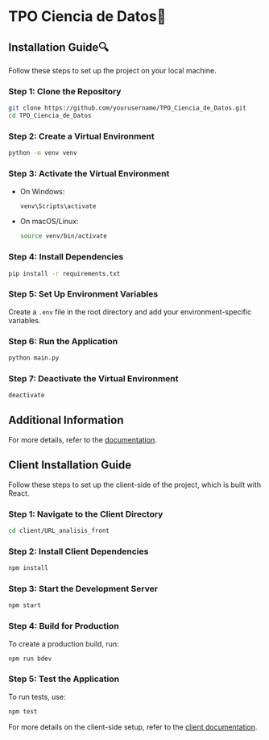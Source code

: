 # TPO Ciencia de Datos🧪

## Installation Guide🔍

Follow these steps to set up the project on your local machine.

### Step 1: Clone the Repository
```bash
git clone https://github.com/yourusername/TPO_Ciencia_de_Datos.git
cd TPO_Ciencia_de_Datos
```

### Step 2: Create a Virtual Environment
```bash
python -m venv venv
```

### Step 3: Activate the Virtual Environment
- On Windows:
    ```bash
    venv\Scripts\activate
    ```
- On macOS/Linux:
    ```bash
    source venv/bin/activate
    ```

### Step 4: Install Dependencies
```bash
pip install -r requirements.txt
```

### Step 5: Set Up Environment Variables
Create a `.env` file in the root directory and add your environment-specific variables.

### Step 6: Run the Application
```bash
python main.py
```

### Step 7: Deactivate the Virtual Environment
```bash
deactivate
```

## Additional Information
For more details, refer to the [documentation](docs/documentation.md).
## Client Installation Guide

Follow these steps to set up the client-side of the project, which is built with React.

### Step 1: Navigate to the Client Directory
```bash
cd client/URL_analisis_front
```

### Step 2: Install Client Dependencies
```bash
npm install
```

### Step 3: Start the Development Server
```bash
npm start
```

### Step 4: Build for Production
To create a production build, run:
```bash
npm run bdev
```

### Step 5: Test the Application
To run tests, use:
```bash
npm test
```

For more details on the client-side setup, refer to the [client documentation](client/docs/documentation.md).